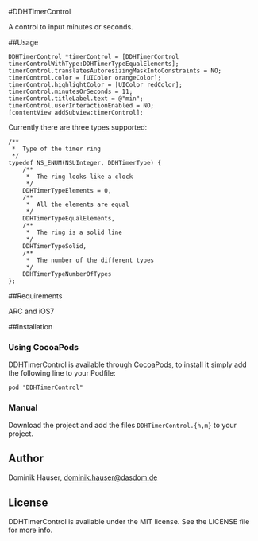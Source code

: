 #DDHTimerControl

A control to input minutes or seconds.

##Usage

    DDHTimerControl *timerControl = [DDHTimerControl timerControlWithType:DDHTimerTypeEqualElements];
    timerControl.translatesAutoresizingMaskIntoConstraints = NO;
    timerControl.color = [UIColor orangeColor];
    timerControl.highlightColor = [UIColor redColor];
    timerControl.minutesOrSeconds = 11;
    timerControl.titleLabel.text = @"min";
    timerControl.userInteractionEnabled = NO;
    [contentView addSubview:timerControl];
    

Currently there are three types supported:

    /**
     *  Type of the timer ring
     */
    typedef NS_ENUM(NSUInteger, DDHTimerType) {
        /**
         *  The ring looks like a clock
         */
        DDHTimerTypeElements = 0,
        /**
         *  All the elements are equal
         */
        DDHTimerTypeEqualElements,
        /**
         *  The ring is a solid line
         */
        DDHTimerTypeSolid,
        /**
         *  The number of the different types
         */
        DDHTimerTypeNumberOfTypes
    };

    
##Requirements

ARC and iOS7

##Installation

### Using CocoaPods

DDHTimerControl is available through [CocoaPods](http://cocoapods.org), to install
it simply add the following line to your Podfile:

    pod "DDHTimerControl"

### Manual

Download the project and add the files `DDHTimerControl.{h,m}` to your project.

## Author

Dominik Hauser, dominik.hauser@dasdom.de

## License

DDHTimerControl is available under the MIT license. See the LICENSE file for more info.


